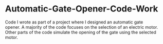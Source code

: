 # Automatic-Gate-Opener-Code-Work
Code I wrote as part of a project where I designed an automatic gate opener. A majority of the code focuses on the
selection of an electric motor. Other parts of the code simulate the opening of the gate using the selected motor. 


